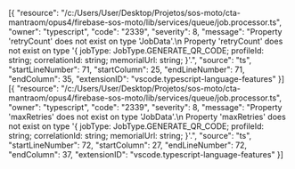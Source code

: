 [{
	"resource": "/c:/Users/User/Desktop/Projetos/sos-moto/cta-mantraom/opus4/firebase-sos-moto/lib/services/queue/job.processor.ts",
	"owner": "typescript",
	"code": "2339",
	"severity": 8,
	"message": "Property 'retryCount' does not exist on type 'JobData'.\n  Property 'retryCount' does not exist on type '{ jobType: JobType.GENERATE_QR_CODE; profileId: string; correlationId: string; memorialUrl: string; }'.",
	"source": "ts",
	"startLineNumber": 71,
	"startColumn": 25,
	"endLineNumber": 71,
	"endColumn": 35,
	"extensionID": "vscode.typescript-language-features"
}]
[{
	"resource": "/c:/Users/User/Desktop/Projetos/sos-moto/cta-mantraom/opus4/firebase-sos-moto/lib/services/queue/job.processor.ts",
	"owner": "typescript",
	"code": "2339",
	"severity": 8,
	"message": "Property 'maxRetries' does not exist on type 'JobData'.\n  Property 'maxRetries' does not exist on type '{ jobType: JobType.GENERATE_QR_CODE; profileId: string; correlationId: string; memorialUrl: string; }'.",
	"source": "ts",
	"startLineNumber": 72,
	"startColumn": 27,
	"endLineNumber": 72,
	"endColumn": 37,
	"extensionID": "vscode.typescript-language-features"
}]